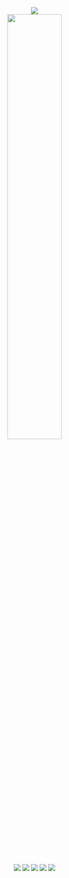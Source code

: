 <div align="center">
  <img src="https://img.shields.io/badge/kmin2078g@gmail.com-EA4335?style=flat&logo=Gmail&logoColor=white" />
</div>

<div align="center">
  <img src="https://cdn.discordapp.com/attachments/1045936062561788025/1114968824123502614/8af3c9e9c1e8d554.png" width="50%" height="50%"/>
</div>

<div align="center">
  <img src="https://img.shields.io/badge/Python-3776AB?style=flat&logo=Python&logoColor=white" />
  <img src="https://img.shields.io/badge/Lua-2C2D72?style=flat&logo=Lua&logoColor=white" />
  <img src="https://img.shields.io/badge/JavaScript-F7DF1E?style=flat&logo=JavaScript&logoColor=white" />
  <img src="https://img.shields.io/badge/HTML-E34F26?style=flat&logo=HTML5&logoColor=white" />
  <img src="https://img.shields.io/badge/CSS-1572B6?style=flat&logo=CSS3&logoColor=white" />
</div>
